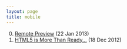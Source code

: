 ```yaml
---
layout: page
title: mobile
---
```


0. [Remote Preview](/bookmark/2013/01/22/remote-preview.html) (22 Jan 2013) 
1. [HTML5 is More Than Ready...](/bookmark/2012/12/18/sencha-html5-contest.html) (18 Dec 2012) 

